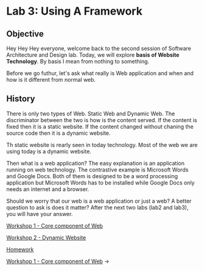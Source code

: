 # Lab 3: Using A Framework

## Objective

Hey Hey Hey everyone, welcome back to the second session of Software Architecture and Design lab. Today, we will explore **basis of Website Technology**. By basis I mean from nothing to something.

Before we go futhur, let's ask what really is Web application and when and how is it different from normal web.

## History

There is only two types of Web. Static Web and Dynamic Web. The discriminator between the two is how is the content served. If the content is fixed then it is a static website. If the content changed without chaning the source code then it is a dynamic website. 

Th static website is rearly seen in today technology. Most of the web we are using today is a dynamic website.

Then what is a web application? The easy explanation is an application running on web technology. The contrastive example is Microsoft Words and Google Docs. Both of them is designed to be a word processing application but Microsoft Words has to be installed while Google Docs only needs an internet and a browser. 

Should we worry that our web is a web application or just a web? A better question to ask is does it matter? After the next two labs (lab2 and lab3), you will have your answer.


[Workshop 1 - Core component of Web](./core-component-of-web.md)

[Workshop 2 - Dynamic Website](./dynamic-website.md)

[Homework](./homework-2.md)

<div class="page-nav"><p class="inner">
    <span class="prev"> 
        <!-- ←
        <a href="./setup-linux.html" class="">Workshop 2 - Have accessible Linux environment</a> -->
    </span> 
    <span class="next">
        <a href="./core-component-of-web.html" class="">Workshop 1 - Core component of Web</a>
        →
    </span></p>
</div>